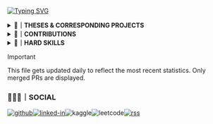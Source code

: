 [![Typing SVG](https://readme-typing-svg.herokuapp.com?font=Cinzel&weight=500&size=52&duration=2000&pause=1000&color=F7F7F7&background=5835CC&center=true&multiline=true&repeat=false&width=845&height=75&lines=D.A.PELASGUS+%F0%9F%A7%BF+TECHNOCRAT)](https://pelasgus.xyz)

<!--THESES & CORRESPONDING PROJECTS-->
<details><summary><b>📝｜THESES & CORRESPONDING PROJECTS</b></summary>

</details>

<!--CONTRIBUTIONS-->
<details><summary><b>💼｜CONTRIBUTIONS</b></summary>

<details><summary><b>💼｜THIRD PARTY PUBLIC FOSS PROJECTS</b></summary>  

<!-- Third-Party Commits Start -->
<!-- Third-Party Commits Start -->
<details><summary><strong><a href="https://github.com/ChimeraOS/chimera">ChimeraOS/chimera</a> - </strong></summary>

- [Dependabot](https://github.com/ChimeraOS/chimera/pull/317)

</details>
<details><summary><strong><a href="https://github.com/ChimeraOS/chimeraos">ChimeraOS/chimeraos</a> - </strong></summary>

- [Dependabot](https://github.com/ChimeraOS/chimeraos/pull/1027)
- [Update README.md](https://github.com/ChimeraOS/chimeraos/pull/1023)
- [Fix Emoji Dispaly Error](https://github.com/ChimeraOS/chimeraos/pull/723)

</details>
<details><summary><strong><a href="https://github.com/tauri-apps/wry">tauri-apps/wry</a> - </strong></summary>

- [docs: shells for declarative package managers (guix and nix)](https://github.com/tauri-apps/wry/pull/1378)

</details>
<!-- Third-Party Commits End -->
</details>
<details><summary><b>💼｜PERSONAL FOSS PROJECTS</b></summary>  
  
<!-- First-Party Commits Start -->
<!-- First-Party Commits Start -->
- [pelasgus/3d](https://github.com/pelasgus/3d) - 

- [pelasgus/AVR_ASM_Morse_Code](https://github.com/pelasgus/AVR_ASM_Morse_Code) - 

- [pelasgus/cargo-mobile2](https://github.com/pelasgus/cargo-mobile2) - 

- [pelasgus/channel](https://github.com/pelasgus/channel) - 

- [pelasgus/chimera](https://github.com/pelasgus/chimera) - 

- [pelasgus/chimeraos](https://github.com/pelasgus/chimeraos) - 

- [pelasgus/create-tauri-app](https://github.com/pelasgus/create-tauri-app) - 

- [pelasgus/declerative-shells](https://github.com/pelasgus/declerative-shells) - 

- [pelasgus/game-streaming](https://github.com/pelasgus/game-streaming) - 

- [pelasgus/HomeAssistantUI](https://github.com/pelasgus/HomeAssistantUI) - 

- [pelasgus/keyd](https://github.com/pelasgus/keyd) - 

- [pelasgus/leptos](https://github.com/pelasgus/leptos) - 

- [pelasgus/logo](https://github.com/pelasgus/logo) - 

- [pelasgus/MineCoins](https://github.com/pelasgus/MineCoins) - 

- [pelasgus/netboot-img-generator](https://github.com/pelasgus/netboot-img-generator) - 

- [pelasgus/nu_guix](https://github.com/pelasgus/nu_guix) - 

- [pelasgus/nu_nix](https://github.com/pelasgus/nu_nix) - 

<details><summary><strong><a href="https://github.com/pelasgus/pelasgus">pelasgus/pelasgus</a> - Shell</strong></summary>

- [Actions/readme contributions](https://github.com/pelasgus/pelasgus/pull/9)
- [Dependabot](https://github.com/pelasgus/pelasgus/pull/8)
- [Pelasgus patch 1](https://github.com/pelasgus/pelasgus/pull/7)
- [Update README.md](https://github.com/pelasgus/pelasgus/pull/6)
- [Update and rename README.org to README.md](https://github.com/pelasgus/pelasgus/pull/5)
- [Optimising for load times](https://github.com/pelasgus/pelasgus/pull/4)
- [Optimising readme.md](https://github.com/pelasgus/pelasgus/pull/3)
- [Update README.md](https://github.com/pelasgus/pelasgus/pull/2)
- [licensing the project](https://github.com/pelasgus/pelasgus/pull/1)

</details>

- [pelasgus/plugins-workspace](https://github.com/pelasgus/plugins-workspace) - 

- [pelasgus/plymouth-theme](https://github.com/pelasgus/plymouth-theme) - 

- [pelasgus/Proton](https://github.com/pelasgus/Proton) - 

- [pelasgus/psl](https://github.com/pelasgus/psl) - 

- [pelasgus/rust](https://github.com/pelasgus/rust) - 

- [pelasgus/sample-software-architecture](https://github.com/pelasgus/sample-software-architecture) - 

- [pelasgus/setup_guix](https://github.com/pelasgus/setup_guix) - 

<details><summary><strong><a href="https://github.com/pelasgus/setup_nu">pelasgus/setup_nu</a> - Rust</strong></summary>

- [LICENSE](https://github.com/pelasgus/setup_nu/pull/3)

</details>

- [pelasgus/tauri](https://github.com/pelasgus/tauri) - 

- [pelasgus/terminal](https://github.com/pelasgus/terminal) - 

- [pelasgus/tex_template](https://github.com/pelasgus/tex_template) - 

- [pelasgus/tex_template-cv](https://github.com/pelasgus/tex_template-cv) - 

- [pelasgus/tex_template-poster](https://github.com/pelasgus/tex_template-poster) - 

- [pelasgus/tex_template-presentation](https://github.com/pelasgus/tex_template-presentation) - 

<details><summary><strong><a href="https://github.com/pelasgus/twitch-tv">pelasgus/twitch-tv</a> - Rust</strong></summary>

- [licensing the project](https://github.com/pelasgus/twitch-tv/pull/1)

</details>

- [pelasgus/wry](https://github.com/pelasgus/wry) - 

<details><summary><strong><a href="https://github.com/pelasgus/xilinx">pelasgus/xilinx</a> - Nushell</strong></summary>

- [Update test_install.yml](https://github.com/pelasgus/xilinx/pull/1)

</details>

<details><summary><strong><a href="https://github.com/pelasgus/youtube-tv">pelasgus/youtube-tv</a> - Rust</strong></summary>

- [Pelasgus/project restructuring](https://github.com/pelasgus/youtube-tv/pull/10)
- [fix: window size aspect ratio](https://github.com/pelasgus/youtube-tv/pull/9)
- [licencing the project](https://github.com/pelasgus/youtube-tv/pull/4)

</details>
<!-- First-Party Commits End -->
</details>

</details>


<!-- HARD SKILLS -->
<details><summary><b>🧰｜HARD SKILLS</b></summary>

The following technological fields, ideas, principles, tools and frameworks constitute the entirety of my professional experience and expertise, culminating in my current comprehensive stack.
<!--CURRENT STACK-->
<details><summary><b>📚｜CURRENT STACK</b></summary>

[![Top Langs](https://github-readme-stats.vercel.app/api/top-langs/?username=pelasgus&bg_color=00000000&hide_border=true&icon_color=&text_color=&hide_title=true&hide_rank=true&layout=compact&size_weight=0.5&count_weight=0.5)](https://github.com/pelasgus?tab=repositories)

[![rust](https://img.shields.io/badge/Rust-%235835CC?style=for-the-badge&logo=rust&logoColor=white)](https://www.rust-lang.org/)[![tailwind-css](https://img.shields.io/badge/Tailwind_CSS-%235835CC?style=for-the-badge&logo=tailwind-css&logoColor=white)](https://tailwindcss.com/)![scheme](https://img.shields.io/badge/Scheme-%235835CC?style=for-the-badge&logo=scheme&logoColor=white)![latex](https://img.shields.io/badge/Latex-%235835CC?style=for-the-badge&logo=latex&logoColor=white)![lua](https://img.shields.io/badge/Lua-%235835CC?style=for-the-badge&logo=lua&logoColor=white)![nushell](https://img.shields.io/badge/nushell-%235835CC?style=for-the-badge&logo=nushell&logoColor=white)![org-mode](https://img.shields.io/badge/org-%235835CC?style=for-the-badge&logo=org&logoColor=white)

![Git](https://img.shields.io/badge/git-%235835CC.svg?style=for-the-badge&logo=git&logoColor=white)![kubernetes](https://img.shields.io/badge/kubernetes-%235835CC.svg?style=for-the-badge&logo=kubernetes&logoColor=white)[![terraform](https://img.shields.io/badge/terraform-%235835CC.svg?style=for-the-badge&logo=terraform&logoColor=white)](https://www.terraform.io/)[![helm](https://img.shields.io/badge/helm%20-%235835CC.svg?style=for-the-badge&logo=helm&logoColor=white)](https://helm.sh/)[![SurrealDB](https://img.shields.io/badge/surrealdb-%235835CC.svg?style=for-the-badge&logo=surrealdb&logoColor=white)](https://surrealdb.com/)[![Guix](https://img.shields.io/badge/guix%20-%235835CC.svg?style=for-the-badge&logo=guix&logoColor=white)](https://guix.gnu.org/)![helix](https://img.shields.io/badge/helix-%235835CC?style=for-the-badge&logo=helix&logoColor=white)


</details>

<!--LANGUAGES-->
<details><summary><b>🌍｜LANGUAGES</b></summary>

![C](https://img.shields.io/badge/C%20-%235835CC.svg?style=for-the-badge&logo=c&logoColor=white)![C++](https://img.shields.io/badge/C++%20-%235835CC.svg?style=for-the-badge&logo=c%2B%2B&logoColor=white)![go](https://img.shields.io/badge/Go-%235835CC?style=for-the-badge&logo=go&logoColor=white)![haskell](https://img.shields.io/badge/haskell-%235835CC?style=for-the-badge&logo=haskell&logoColor=white)![Assembly](https://img.shields.io/badge/assembly-%235835CC?style=for-the-badge&logo=assembly&logoColor=white)![kotlin](https://img.shields.io/badge/Kotlin-%235835CC?&style=for-the-badge&logo=kotlin&logoColor=white)![scala](https://img.shields.io/badge/Scala-%235835CC?style=for-the-badge&logo=scala&logoColor=white)![java](https://img.shields.io/badge/Java-%235835CC?style=for-the-badge&logo=openjdk&logoColor=white)[![Python](https://img.shields.io/badge/Python%20-%235835CC.svg?style=for-the-badge&logo=python&logoColor=white)](https://www.python.org/)[![Perl](https://img.shields.io/badge/Perl%20-%235835CC.svg?style=for-the-badge&logo=perl&logoColor=white)](https://www.perl.org/)![typescript](https://img.shields.io/badge/TypeScript-%235835CC?style=for-the-badge&logo=typescript&logoColor=white)![JavaScript](https://img.shields.io/badge/JavaScript%20-%235835CC.svg?style=for-the-badge&logo=javascript&logoColor=white)![swift](https://img.shields.io/badge/Swift-%235835CC?style=for-the-badge&logo=swift&logoColor=white)![ruby](https://img.shields.io/badge/Ruby-%235835CC?style=for-the-badge&logo=ruby&logoColor=white)![r](https://img.shields.io/badge/R-%235835CC?style=for-the-badge&logo=r&logoColor=white)![php](https://img.shields.io/badge/PHP-%235835CC?style=for-the-badge&logo=php&logoColor=white)
</details>
<!--MARKUP LANGUAGES-->
<details><summary><b>🌍｜MARKUP LANGUAGES</b></summary>

![HTML5](https://img.shields.io/badge/HTML5%20-%235835CC.svg?style=for-the-badge&logo=html5&logoColor=white)![CSS3](https://img.shields.io/badge/CSS-%235835CC.svg?style=for-the-badge&logo=css3&logoColor=white)![XML](https://img.shields.io/badge/xml%20-%235835CC.svg?style=for-the-badge&logo=xml&logoColor=white)![asciidoc](https://img.shields.io/badge/asciidoc-%235835CC?style=for-the-badge&logo=asciidoc&logoColor=white)![Markdown](https://img.shields.io/badge/markdown-%235835CC.svg?style=for-the-badge&logo=markdown&logoColor=white)
</details>
<!--DATABASES-->
<details><summary><b>💾｜DATABASES</b></summary>

![etcd](https://img.shields.io/badge/etcd%20-%235835CC.svg?style=for-the-badge&logo=etcd&logoColor=white)![postgress](https://img.shields.io/badge/PostgreSQL-%235835CC.svg?style=for-the-badge&logo=PostgreSQL&logoColor=white)![mongo-db](https://img.shields.io/badge/MongoDB-%235835CC?style=for-the-badge&logo=mongodb&logoColor=white)![mysql](https://img.shields.io/badge/MySQL-%235835CC?style=for-the-badge&logo=mysql&logoColor=white)![sq-lite](https://img.shields.io/badge/SQLite-%235835CC?style=for-the-badge&logo=sqlite&logoColor=white)![cassandra](https://img.shields.io/badge/Cassandra-%235835CC?style=for-the-badge&logo=apache%20cassandra&logoColor=white)
</details>
<!--DATABASES-->
<details><summary><b>🔩｜FRAMEWORKS</b></summary>

![pytorch](https://img.shields.io/badge/pytorch%20-%235835CC.svg?style=for-the-badge&logo=pytorch&logoColor=white)![Keras](https://img.shields.io/badge/Keras%20-%235835CC.svg?style=for-the-badge&logo=Keras&logoColor=white)![tensorflow](https://img.shields.io/badge/TensorFlow-%235835CC?style=for-the-badge&logo=tensorflow&logoColor=white)![zola](https://img.shields.io/badge/Zola-%235835CC?style=for-the-badge&logo=zola&logoColor=white)![tauri](https://img.shields.io/badge/tauri%20-%235835CC.svg?style=for-the-badge&logo=tauri&logoColor=white)![electron](https://img.shields.io/badge/electron%20-%235835CC.svg?style=for-the-badge&logo=electron&logoColor=white)![ts-node](https://img.shields.io/badge/ts--node-%235835CC?style=for-the-badge&logo=ts-node&logoColor=white)![node-js](https://img.shields.io/badge/node.js-%235835CC?style=for-the-badge&logo=node.js&logoColor=white)![hugo](https://img.shields.io/badge/Hugo-%235835CC?style=for-the-badge&logo=hugo&logoColor=white)![ruby-on-rails](https://img.shields.io/badge/Ruby_on_Rails-%235835CC?style=for-the-badge&logo=ruby-on-rails&logoColor=white)![django](https://img.shields.io/badge/Django-%235835CC?style=for-the-badge&logo=django&logoColor=white)![laravel](https://img.shields.io/badge/laravel-%235835CC?style=for-the-badge&logo=laravel&logoColor=white)![jenkins](https://img.shields.io/badge/jenkins%20-%235835CC.svg?style=for-the-badge&logo=jenkins&logoColor=white)
</details>
<!--MISCELLANEOUS-->
<details><summary><b>🧮｜MISCELLANEOUS</b></summary>

<!--HOME AUTOMATION-->
<details><summary><b>☁️｜HOME AUTOMATION</b></summary>

![arduino](https://img.shields.io/badge/Arduino-%235835CC?style=for-the-badge&logo=Arduino&logoColor=white)
![node-red](https://img.shields.io/badge/Node--Red-%235835CC?style=for-the-badge&logo=nodered&logoColor=white)
</details>
<!--EMBEDDED SYSTEMS-->
<details><summary><b>🔌｜EMBEDDED SYSTEMS</b></summary>
  
![esp](https://img.shields.io/badge/espressif-%235835CC?style=for-the-badge&logo=espressif&logoColor=white)
</details>
<!--GAME ENGINES-->
<details><summary><b>🎮｜GAME ENGINES</b></summary>

![unreal](https://img.shields.io/badge/unrealengine-%235835CC.svg?style=for-the-badge&logo=unrealengine&logoColor=white)
![unity](https://img.shields.io/badge/Unity-%235835CC?style=for-the-badge&logo=unity&logoColor=white)
</details>

<!--PLATFORM ENGINEERING-->
<details><summary><b>🧮｜PLATFORM ENGINEERING</b></summary>

![ansible](https://img.shields.io/badge/ansible-%235835CC.svg?style=for-the-badge&logo=ansible&logoColor=white)
![docker](https://img.shields.io/badge/docker-%235835CC?style=for-the-badge&logo=docker&logoColor=white)
</details>

<!--CLOUD PLATFORMS-->
<details><summary><b>☁️｜CLOUD PLATFORMS</b></summary>

![aws](https://img.shields.io/badge/Amazon_AWS-%235835CC?style=for-the-badge&logo=amazon-aws&logoColor=white)
</details>

<!--EDITORS-->
<details><summary><b>⌨️｜EDITORS</b></summary>

![vim](https://img.shields.io/badge/VIM-%235835CC.svg?&style=for-the-badge&logo=vim&logoColor=white)
![Visual Studio Code](https://img.shields.io/badge/Visual%20Studio%20Code-%235835CC.svg?style=for-the-badge&logo=visual-studio-code&logoColor=white)

</details>

<!--SHELLS-->
<details><summary><b>🦪｜SHELLS</b></summary>

![zsh](https://img.shields.io/badge/zsh-%235835CC?style=for-the-badge&logo=zsh&logoColor=white)![fish](https://img.shields.io/badge/fish-%235835CC?style=for-the-badge&logo=fish&logoColor=white)![shell](https://img.shields.io/badge/Sh-%235835CC?style=for-the-badge&logo=sh&logoColor=white)![bash](https://img.shields.io/badge/bash-%235835CC?style=for-the-badge&logo=gnu-bash&logoColor=white)
</details>


![Terminal](https://img.shields.io/badge/Terminal-%235835CC?style=for-the-badge&logo=gnu-bash&logoColor=white)
![redis](https://img.shields.io/badge/redis-%235835CC.svg?style=for-the-badge&logo=redis&logoColor=white)


</details>
<!--DATABASES-->
<details><summary><b>👻｜OS</b></summary>

[![Linux](https://img.shields.io/badge/Linux-%235835CC?style=for-the-badge&logo=linux&logoColor=white)](https://kernel.org)
[![NixOs](https://img.shields.io/badge/nixos%20-%235835CC.svg?style=for-the-badge&logo=nixos&logoColor=white)](https://nixos.org/)
[![Talos](https://img.shields.io/badge/Talos-%235835CC?style=for-the-badge&logo=talos&logoColor=white)](https://talos.dev)
[![alpine](https://img.shields.io/badge/Arch_Linux-%235835CC?style=for-the-badge&logo=arch-linux&logoColor=white)]()
[![red-hat](https://img.shields.io/badge/Red%20Hat-%235835CC?style=for-the-badge&logo=redhat&logoColor=white)]()
[![Amazon EKS](https://img.shields.io/badge/Amazon_EKS%20-%235835CC.svg?style=for-the-badge&logo=Amazon+EKS&logoColor=white)]()
[![macos](https://img.shields.io/badge/mac%20os-%235835CC?style=for-the-badge&logo=apple&logoColor=white)]()
[![windows](https://img.shields.io/badge/Windows-%235835CC?style=for-the-badge&logo=windows&logoColor=white)]()
[![bsd](https://img.shields.io/badge/BSD-%235835CC.svg?style=for-the-badge&logo=freebsd&logoColor=white)]()
[![android](https://img.shields.io/badge/Android-%235835CC?style=for-the-badge&logo=android&logoColor=white)](https://android.com)
[![ios](https://img.shields.io/badge/iOS-%235835CC?style=for-the-badge&logo=ios&logoColor=white)](https://www.apple.com/ios/)
[![Tizen](https://img.shields.io/badge/tizen-%235835CC?style=for-the-badge&logo=tizen&logoColor=white)]()
[![KaiOS](https://img.shields.io/badge/kaios-%235835CC?style=for-the-badge&logo=kaios&logoColor=white)](https://www.kaiostech.com/)
[![FirefoxOS](https://img.shields.io/badge/FirefoxOS-%235835CC?style=for-the-badge&logo=firefoxos&logoColor=white)](https://web.archive.org/web/20130704175938/http://www.mozilla.org/en-US/firefox/os/)
</details>
</details>

> [!IMPORTANT]  
> This file gets updated daily to reflect the most recent statistics. Only merged PRs are displayed.

### 🧑‍🤝‍🧑｜SOCIAL
[![github](https://img.shields.io/badge/GitHub-%235835CC?style=for-the-badge&logo=github&logoColor=white)](https://github.com/pelasgus)[![linked-in](https://img.shields.io/badge/LinkedIn-%235835CC?style=for-the-badge&logo=linkedin&logoColor=white)](https://linkedin.com/in/pelasgus)![kaggle](https://img.shields.io/badge/Kaggle-%235835CC?style=for-the-badge&logo=Kaggle&logoColor=white)![leetcode](https://img.shields.io/badge/-LeetCode-%235835CC?style=for-the-badge&logo=LeetCode&logoColor=white)[![rss](https://img.shields.io/badge/RSS-%235835CC?style=for-the-badge&logo=rss&logoColor=white)](https://rss.pelasgus.software)

